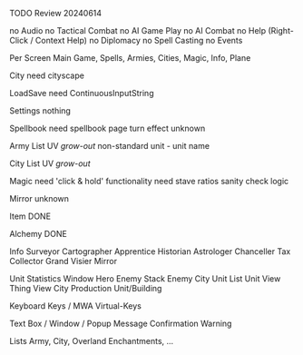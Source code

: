 


TODO Review 20240614

no Audio
no Tactical Combat
no AI Game Play
no AI Combat
no Help (Right-Click / Context Help)
no Diplomacy
no Spell Casting
no Events


Per Screen
Main
    Game, Spells, Armies, Cities, Magic, Info, Plane

City
    need cityscape

LoadSave
    need ContinuousInputString

Settings
    nothing

Spellbook
    need spellbook page turn effect
    unknown

Army List
    UV *grow-out*
    non-standard unit - unit name

City List
    UV *grow-out*

Magic
    need 'click & hold' functionality
    need stave ratios sanity check logic

Mirror
    unknown

Item
    DONE

Alchemy
    DONE

Info
    Surveyor
    Cartographer
    Apprentice
    Historian
    Astrologer
    Chanceller
    Tax Collector
    Grand Visier
    Mirror

Unit Statistics Window
Hero
Enemy Stack
Enemy City
Unit List
Unit View
Thing View
    City Production Unit/Building


Keyboard Keys / MWA Virtual-Keys

Text Box / Window / Popup
Message
Confirmation
Warning

Lists
Army, City, Overland Enchantments, ...
